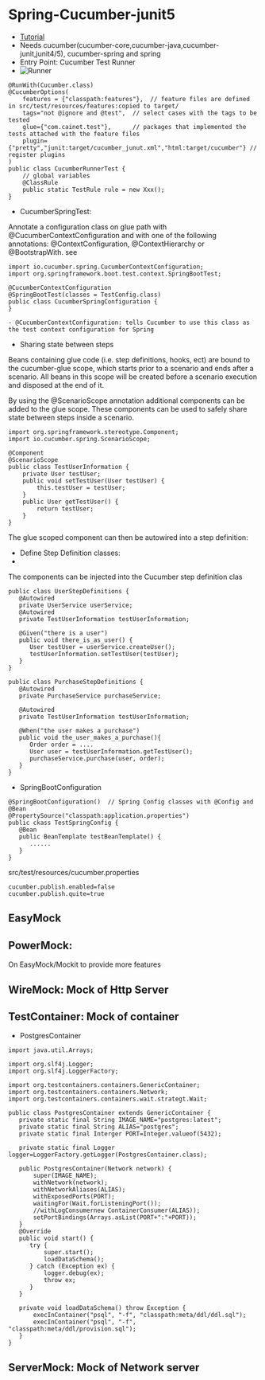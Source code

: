 # Spring-Cucumber-junit5
- [Tutorial](https://thepracticaldeveloper.com/cucumber-tests-spring-boot-dependency-injection/)
- Needs cucumber(cucumber-core,cucumber-java,cucumber-junit,junit4/5), cucumber-spring and spring
- Entry Point: Cucumber Test Runner
- ![Runner](https://thepracticaldeveloper.com/images/posts/uploads/2018/03/cucumber-spring-boot-1024.webp)
```
@RunWith(Cucumber.class)
@CucumberOptions(
    features = {"classpath:features"},  // feature files are defined in src/test/resources/features:copied to target/
    tags="not @ignore and @test",  // select cases with the tags to be tested
    glue={"com.cainet.test"},      // packages that implemented the tests attached with the feature files
    plugin={"pretty","junit:target/cucumber_junut.xml","html:target/cucumber"} // register plugins
) 
public class CucumberRunnerTest {
    // global variables
    @ClassRule
    public static TestRule rule = new Xxx();    
}
```
- CucumberSpringTest: 

Annotate a configuration class on glue path with @CucumberContextConfiguration and with one of the following annotations: @ContextConfiguration, @ContextHierarchy or @BootstrapWith. see [](https://github.com/cucumber/cucumber-jvm/tree/main/spring)
```
import io.cucumber.spring.CucumberContextConfiguration;
import org.springframework.boot.test.context.SpringBootTest;

@CucumberContextConfiguration
@SpringBootTest(classes = TestConfig.class)
public class CucumberSpringConfiguration {
}
```
    - @CucumberContextConfiguration: tells Cucumber to use this class as the test context configuration for Spring
    
- Sharing state between steps

Beans containing glue code (i.e. step definitions, hooks, ect) are bound to the cucumber-glue scope, which starts prior to a scenario and ends after a scenario. All beans in this scope will be created before a scenario execution and disposed at the end of it.

By using the @ScenarioScope annotation additional components can be added to the glue scope. These components can be used to safely share state between steps inside a scenario.
```
import org.springframework.stereotype.Component;
import io.cucumber.spring.ScenarioScope;

@Component
@ScenarioScope
public class TestUserInformation {
    private User testUser;
    public void setTestUser(User testUser) {
        this.testUser = testUser;
    }
    public User getTestUser() {
        return testUser;
    }
}
```
The glue scoped component can then be autowired into a step definition:

- Define Step Definition classes:
- 
The components can be injected into the Cucumber step definition clas

```
public class UserStepDefinitions {
   @Autowired
   private UserService userService;
   @Autowired
   private TestUserInformation testUserInformation;

   @Given("there is a user")
   public void there_is_as_user() {
      User testUser = userService.createUser();
      testUserInformation.setTestUser(testUser);
   }
}

public class PurchaseStepDefinitions {
   @Autowired
   private PurchaseService purchaseService;

   @Autowired
   private TestUserInformation testUserInformation;

   @When("the user makes a purchase")
   public void the_user_makes_a_purchase(){
      Order order = ....
      User user = testUserInformation.getTestUser();
      purchaseService.purchase(user, order);
   }
}
```
- SpringBootConfiguration
```
@SpringBootConfiguration()  // Spring Config classes with @Config and @Bean
@PropertySource("classpath:application.properties")
public ckass TestSpringConfig {
   @Bean 
   public BeanTemplate testBeanTemplate() {
      ......
   }
}
```

src/test/resources/cucumber.properties
```
cucumber.publish.enabled=false
cucumber.publish.quite=true
```


## EasyMock

## PowerMock:
On EasyMock/Mockit to provide more features

## WireMock: Mock of Http Server

## TestContainer: Mock of container
- PostgresContainer
```
import java.util.Arrays;

import org.slf4j.Logger;
import org.slf4j.LoggerFactory;

import org.testcontainers.containers.GenericContainer;
import org.testcontainers.containers.Network;
import org.testcontainers.containers.wait.strategt.Wait;

public class PostgresContainer extends GenericContainer {
   private static final String IMAGE_NAME="postgres:latest";
   private static final String ALIAS="postgres";
   private static final Interger PORT=Integer.valueof(5432);
   
   private static final Logger logger=LoggerFactory.getLogger(PostgresContainer.class);
   
   public PostgresContainer(Network network) {
       super(IMAGE_NAME);
       withNetwork(network);
       withNetworkAliases(ALIAS);
       withExposedPorts(PORT);
       waitingFor(Wait.forListeningPort());
       //withLogConsumernew ContainerConsumer(ALIAS));
       setPortBindings(Arrays.asList(PORT+":"+PORT));
   }
   @Override
   public void start() {
      try {
          super.start();
          loadDataSchema();
      } catch (Exception ex) {
          logger.debug(ex);
          throw ex;
      }
   }

   private void loadDataSchema() throw Exception {
       execInContainer("psql", "-f", "classpath:meta/ddl/ddl.sql");
       execInContainer("psql", "-f", "classpath:meta/ddl/provision.sql");
   }
}
```


## ServerMock: Mock of Network server 
